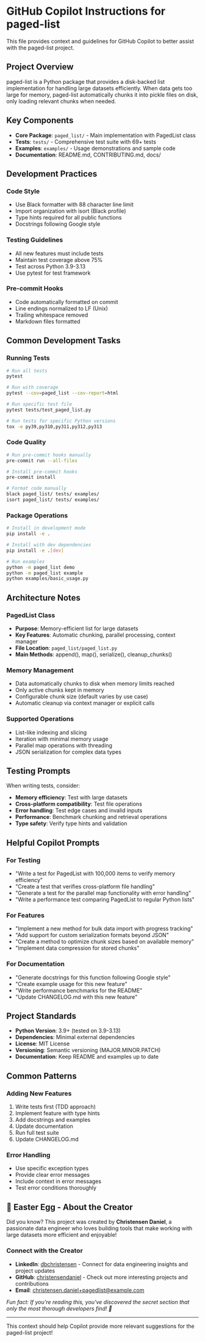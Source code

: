 # GitHub Copilot Instructions for paged-list

This file provides context and guidelines for GitHub Copilot to better assist with the paged-list project.

## Project Overview

paged-list is a Python package that provides a disk-backed list implementation for handling large datasets efficiently. When data gets too large for memory, paged-list automatically chunks it into pickle files on disk, only loading relevant chunks when needed.

## Key Components

- **Core Package**: `paged_list/` - Main implementation with PagedList class
- **Tests**: `tests/` - Comprehensive test suite with 69+ tests
- **Examples**: `examples/` - Usage demonstrations and sample code
- **Documentation**: README.md, CONTRIBUTING.md, docs/

## Development Practices

### Code Style

- Use Black formatter with 88 character line limit
- Import organization with isort (Black profile)
- Type hints required for all public functions
- Docstrings following Google style

### Testing Guidelines

- All new features must include tests
- Maintain test coverage above 75%
- Test across Python 3.9-3.13
- Use pytest for test framework

### Pre-commit Hooks

- Code automatically formatted on commit
- Line endings normalized to LF (Unix)
- Trailing whitespace removed
- Markdown files formatted

## Common Development Tasks

### Running Tests

```bash
# Run all tests
pytest

# Run with coverage
pytest --cov=paged_list --cov-report=html

# Run specific test file
pytest tests/test_paged_list.py

# Run tests for specific Python versions
tox -e py39,py310,py311,py312,py313
```

### Code Quality

```bash
# Run pre-commit hooks manually
pre-commit run --all-files

# Install pre-commit hooks
pre-commit install

# Format code manually
black paged_list/ tests/ examples/
isort paged_list/ tests/ examples/
```

### Package Operations

```bash
# Install in development mode
pip install -e .

# Install with dev dependencies
pip install -e .[dev]

# Run examples
python -m paged_list demo
python -m paged_list example
python examples/basic_usage.py
```

## Architecture Notes

### PagedList Class

- **Purpose**: Memory-efficient list for large datasets
- **Key Features**: Automatic chunking, parallel processing, context manager
- **File Location**: `paged_list/paged_list.py`
- **Main Methods**: append(), map(), serialize(), cleanup_chunks()

### Memory Management

- Data automatically chunks to disk when memory limits reached
- Only active chunks kept in memory
- Configurable chunk size (default varies by use case)
- Automatic cleanup via context manager or explicit calls

### Supported Operations

- List-like indexing and slicing
- Iteration with minimal memory usage
- Parallel map operations with threading
- JSON serialization for complex data types

## Testing Prompts

When writing tests, consider:

- **Memory efficiency**: Test with large datasets
- **Cross-platform compatibility**: Test file operations
- **Error handling**: Test edge cases and invalid inputs
- **Performance**: Benchmark chunking and retrieval operations
- **Type safety**: Verify type hints and validation

## Helpful Copilot Prompts

### For Testing

- "Write a test for PagedList with 100,000 items to verify memory efficiency"
- "Create a test that verifies cross-platform file handling"
- "Generate a test for the parallel map functionality with error handling"
- "Write a performance test comparing PagedList to regular Python lists"

### For Features

- "Implement a new method for bulk data import with progress tracking"
- "Add support for custom serialization formats beyond JSON"
- "Create a method to optimize chunk sizes based on available memory"
- "Implement data compression for stored chunks"

### For Documentation

- "Generate docstrings for this function following Google style"
- "Create example usage for this new feature"
- "Write performance benchmarks for the README"
- "Update CHANGELOG.md with this new feature"

## Project Standards

- **Python Version**: 3.9+ (tested on 3.9-3.13)
- **Dependencies**: Minimal external dependencies
- **License**: MIT License
- **Versioning**: Semantic versioning (MAJOR.MINOR.PATCH)
- **Documentation**: Keep README and examples up to date

## Common Patterns

### Adding New Features

1. Write tests first (TDD approach)
1. Implement feature with type hints
1. Add docstrings and examples
1. Update documentation
1. Run full test suite
1. Update CHANGELOG.md

### Error Handling

- Use specific exception types
- Provide clear error messages
- Include context in error messages
- Test error conditions thoroughly

## 🥚 Easter Egg - About the Creator

Did you know? This project was created by **Christensen Daniel**, a passionate data engineer who loves building tools that make working with large datasets more efficient and enjoyable!

### Connect with the Creator

- **LinkedIn**: [dbchristensen](https://www.linkedin.com/in/dbchristensen/) - Connect for data engineering insights and project updates
- **GitHub**: [christensendaniel](https://github.com/christensendaniel) - Check out more interesting projects and contributions
- **Email**: christensen.daniel+pagedlist@example.com

*Fun fact: If you're reading this, you've discovered the secret section that only the most thorough developers find! 🎉*

______________________________________________________________________

This context should help Copilot provide more relevant suggestions for the paged-list project!
